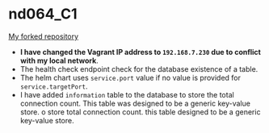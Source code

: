 # nd064_C1
[My forked repository](https://github.com/Heshmatkhah/nd064_course_1)

- **I have changed the Vagrant IP address to `192.168.7.230` due to conflict with my local network**.
- The health check endpoint check for the database existence of a table.
- The helm chart uses `service.port` value if no value is provided for `service.targetPort`.
- I have added `information` table to the database to store the total connection count. 
    This table was designed to be a generic key-value store. o store total connection count. this table designed to be a generic key-value store.
